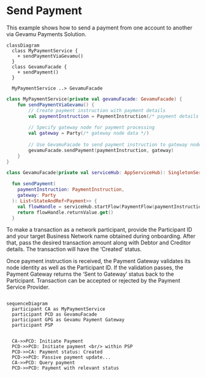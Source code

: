 # Send Payment

This example shows how to send a payment from one account to another via Gevamu Payments Solution.

```mermaid
classDiagram
  class MyPaymentService {
    + sendPaymentViaGevamu()
  }
  class GevamuFacade {
    + sendPayment()
  }

  MyPaymentService ..> GevamuFacade
```

```kotlin
class MyPaymentService(private val gevamuFacade: GevamuFacade) {
    fun sendPaymentViaGevamu() {
        // Create payment instruction with payment details
        val paymentInstruction = PaymentInstruction(/* payment details */)
        
        // Specify gateway node for payment processing
        val gateway = Party(/* gateway node data */)
        
        // Use GevamuFacade to send payment instruction to gateway node
        gevamuFacade.sendPayment(paymentInstruction, gateway)
    }
}

class GevamuFacade(private val serviceHub: AppServiceHub): SingletonSerializeAsToken() {

  fun sendPayment(
    paymentInstruction: PaymentInstruction,
    gateway: Party
  ): List<StateAndRef<Payment>> {
    val flowHandle = serviceHub.startFlow(PaymentFlow(paymentInstruction, gateway, UUID.randomUUID()))
    return flowHandle.returnValue.get()
  }

```

To make a transaction as a network participant, provide the Participant ID and your target Business Network name obtained during onboarding.
After that, pass the desired transaction amount along with Debtor and Creditor details.
The transaction will have the ‘Created’ status. 

Once payment instruction is received, the Payment Gateway validates its node identity as well as the Participant ID. 
If the validation passes, the Payment Gateway returns the ‘Sent to Gateway’ status back to the Participant.
Transaction can be accepted or rejected by the Payment Service Provider.

```mermaid

sequenceDiagram
  participant CA as MyPaymentService
  participant PCD as GevamuFacade
  participant GPG as Gevamu Payment Gateway
  participant PSP


  CA->>PCD: Initiate Payment
  PCD->>PCD: Initiate payment <br/> within PSP
  PCD->>CA: Payment status: Created
  PCD->>PCD: Passive payment update...
  CA->>PCD: Query payment
  PCD->>PCD: Payment with relevant status

```